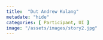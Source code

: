 ```yaml
---
title:  "Dut Andrew Kulang"
metadate: "hide"
categories: [ Participant, UI ]
image: "/assets/images/story2.jpg"
---
```

